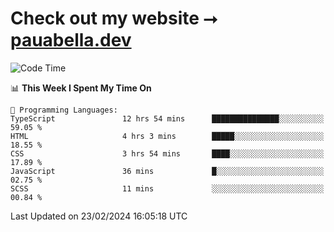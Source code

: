# Check out my website ⭢ [pauabella.dev](https://pauabella.dev)

<!--START_SECTION:waka-->
![Code Time](http://img.shields.io/badge/Code%20Time-3%2C029%20hrs%201%20min-blue)

📊 **This Week I Spent My Time On** 

```text
💬 Programming Languages: 
TypeScript               12 hrs 54 mins      ███████████████░░░░░░░░░░   59.05 % 
HTML                     4 hrs 3 mins        █████░░░░░░░░░░░░░░░░░░░░   18.55 % 
CSS                      3 hrs 54 mins       ████░░░░░░░░░░░░░░░░░░░░░   17.89 % 
JavaScript               36 mins             █░░░░░░░░░░░░░░░░░░░░░░░░   02.75 % 
SCSS                     11 mins             ░░░░░░░░░░░░░░░░░░░░░░░░░   00.84 % 
```


 Last Updated on 23/02/2024 16:05:18 UTC
<!--END_SECTION:waka-->
